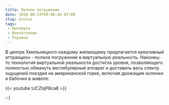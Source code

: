```yaml
---
title: Полное погружение
date: 2018-08-23T09:48:44-07:00
slug: oculus
tags:
 - Бытовуха
 - Впечатления
 - Украина
---
```


В центре Хмельницкого каждому желающему предлагается креативный аттракцион -
полное погружение в виртуальную реальность. Наконец-то технология виртуальной
реальности достигла уровня, позволяющего полностью обмануть вестибулярный
аппарат и доставить весь спектр ощущений поездки на американской горке, включая
дрожащие коленки и бабочки в животе:

{{< youtube tJCZIqP8ca8 >}}

:-)

<!--more-->
